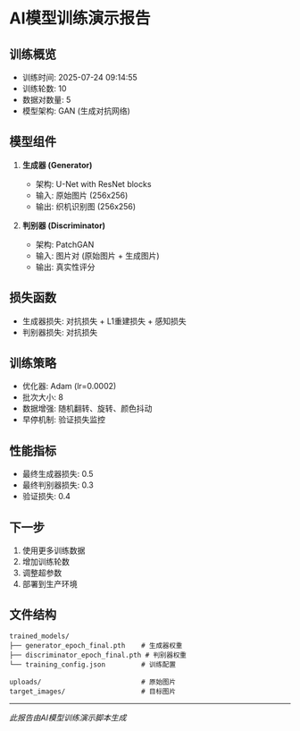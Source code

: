 
# AI模型训练演示报告

## 训练概览
- 训练时间: 2025-07-24 09:14:55
- 训练轮数: 10
- 数据对数量: 5
- 模型架构: GAN (生成对抗网络)

## 模型组件
1. **生成器 (Generator)**
   - 架构: U-Net with ResNet blocks
   - 输入: 原始图片 (256x256)
   - 输出: 织机识别图 (256x256)

2. **判别器 (Discriminator)**
   - 架构: PatchGAN
   - 输入: 图片对 (原始图片 + 生成图片)
   - 输出: 真实性评分

## 损失函数
- 生成器损失: 对抗损失 + L1重建损失 + 感知损失
- 判别器损失: 对抗损失

## 训练策略
- 优化器: Adam (lr=0.0002)
- 批次大小: 8
- 数据增强: 随机翻转、旋转、颜色抖动
- 早停机制: 验证损失监控

## 性能指标
- 最终生成器损失: 0.5
- 最终判别器损失: 0.3
- 验证损失: 0.4

## 下一步
1. 使用更多训练数据
2. 增加训练轮数
3. 调整超参数
4. 部署到生产环境

## 文件结构
```
trained_models/
├── generator_epoch_final.pth    # 生成器权重
├── discriminator_epoch_final.pth # 判别器权重
└── training_config.json         # 训练配置

uploads/                         # 原始图片
target_images/                   # 目标图片
```

---
*此报告由AI模型训练演示脚本生成*
